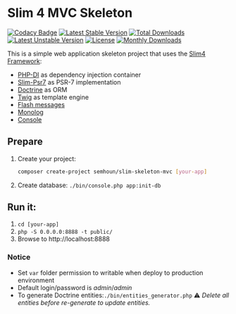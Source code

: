 # Slim 4 MVC Skeleton

[![Codacy Badge](https://api.codacy.com/project/badge/Grade/2154b570bb974bb1ae6d4d40bcd75fd4)](https://app.codacy.com/app/semhoun/slim-skeleton-mvc?utm_source=github.com&utm_medium=referral&utm_content=semhoun/slim-skeleton-mvc&utm_campaign=Badge_Grade_Dashboard) [![Latest Stable Version](https://poser.pugx.org/semhoun/slim-skeleton-mvc/v/stable)](https://packagist.org/packages/semhoun/slim-skeleton-mvc) [![Total Downloads](https://poser.pugx.org/semhoun/slim-skeleton-mvc/downloads)](https://packagist.org/packages/semhoun/slim-skeleton-mvc) [![Latest Unstable Version](https://poser.pugx.org/semhoun/slim-skeleton-mvc/v/unstable)](https://packagist.org/packages/semhoun/slim-skeleton-mvc) [![License](https://poser.pugx.org/semhoun/slim-skeleton-mvc/license)](https://packagist.org/packages/semhoun/slim-skeleton-mvc) [![Monthly Downloads](https://poser.pugx.org/semhoun/slim-skeleton-mvc/d/monthly)](https://packagist.org/packages/semhoun/slim-skeleton-mvc)

This is a simple web application skeleton project that uses the [Slim4 Framework](http://www.slimframework.com/):
* [PHP-DI](http://php-di.org/) as dependency injection container
* [Slim-Psr7](https://github.com/slimphp/Slim-Psr7) as PSR-7 implementation
* [Doctrine](https://github.com/doctrine/orm) as ORM
* [Twig](https://twig.symfony.com/) as template engine
* [Flash messages](https://github.com/slimphp/Slim-Flash)
* [Monolog](https://github.com/Seldaek/monolog)
* [Console](https://github.com/symfony/console)


## Prepare

1. Create your project:


   ```bash
   composer create-project semhoun/slim-skeleton-mvc [your-app]
   ```
2. Create database: `./bin/console.php app:init-db`


## Run it:

1. `cd [your-app]`
2. `php -S 0.0.0.0:8888 -t public/`
3. Browse to http://localhost:8888


### Notice

- Set `var` folder permission to writable when deploy to production environment
- Default login/password is *admin*/*admin*
- To generate Doctrine entities:`./bin/entities_generator.php`
  :warning: *Delete all entities before re-generate to update entities.*